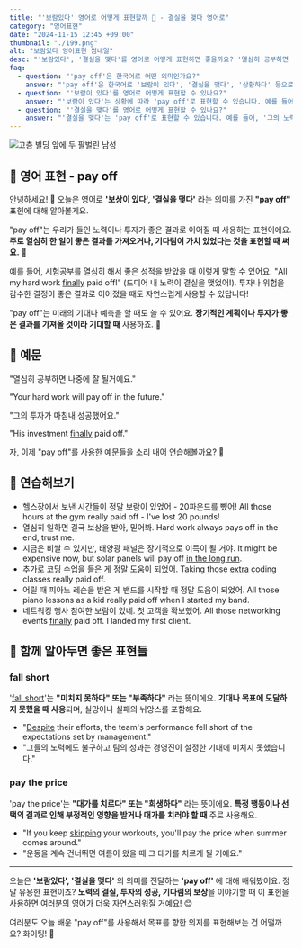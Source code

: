 ```yaml
---
title: "'보람있다' 영어로 어떻게 표현할까 🌟 - 결실을 맺다 영어로"
category: "영어표현"
date: "2024-11-15 12:45 +09:00"
thumbnail: "./199.png"
alt: "보람있다 영어표현 썸네일"
desc: "'보람있다', '결실을 맺다'를 영어로 어떻게 표현하면 좋을까요? '열심히 공부하면 나중에 꼭 결실을 맺을거에요', '그의 투자가 마침내 결실을 맺었어요.' 등을 영어로 표현하는 법을 배워봅시다. 다양한 예문을 통해서 연습하고 본인의 표현으로 만들어 보세요."
faq:
  - question: "'pay off'은 한국어로 어떤 의미인가요?"
    answer: "'pay off'은 한국어로 '보람이 있다', '결실을 맺다', '상환하다' 등으로 번역될 수 있습니다. 주로 노력이나 투자한 것이 긍정적인 결과를 가져올 때 사용됩니다."
  - question: "'보람이 있다'를 영어로 어떻게 표현할 수 있나요?"
    answer: "'보람이 있다'는 상황에 따라 'pay off'로 표현할 수 있습니다. 예를 들어, '열심히 공부한 것이 보람이 있었어'는 'Studying hard really paid off'로 말할 수 있습니다."
  - question: "'결실을 맺다'를 영어로 어떻게 표현할 수 있나요?"
    answer: "'결실을 맺다'는 'pay off'로 표현할 수 있습니다. 예를 들어, '그의 노력은 결국 결실을 맺었다'는 'His efforts finally paid off'로 말할 수 있습니다."
---
```


![고층 빌딩 앞에 두 팔벌린 남성](./199-1.jpg)

## 🌟 영어 표현 - pay off

안녕하세요! 👋 오늘은 영어로 **'보상이 있다', '결실을 맺다'** 라는 의미를 가진 **"pay off"** 표현에 대해 알아볼게요.

"pay off"는 우리가 들인 노력이나 투자가 좋은 결과로 이어질 때 사용하는 표현이에요. **주로 열심히 한 일이 좋은 결과를 가져오거나, 기다림이 가치 있었다는 것을 표현할 때 써요.** 💪

예를 들어, 시험공부를 열심히 해서 좋은 성적을 받았을 때 이렇게 말할 수 있어요. "All my hard work [finally](/blog/in-english/182.finally/) paid off!" (드디어 내 노력이 결실을 맺었어!). 투자나 위험을 감수한 결정이 좋은 결과로 이어졌을 때도 자연스럽게 사용할 수 있답니다!

"pay off"는 미래의 기대나 예측을 할 때도 쓸 수 있어요. **장기적인 계획이나 투자가 좋은 결과를 가져올 것이라 기대할 때** 사용하죠. 🎯

## 📖 예문

"열심히 공부하면 나중에 잘 될거에요."

"Your hard work will pay off in the future."

"그의 투자가 마침내 성공했어요."

"His investment [finally](/blog/in-english/182.finally/) paid off."

자, 이제 "pay off"를 사용한 예문들을 소리 내어 연습해볼까요? 🚀

## 💬 연습해보기

<ul data-interactive-list>
  <li data-interactive-item>
    <span data-toggler>헬스장에서 보낸 시간들이 정말 보람이 있었어 - 20파운드를 뺐어!</span>
    <span data-answer>All those hours at the gym really paid off - I've lost 20 pounds!</span>
  </li>
  <li data-interactive-item>
    <span data-toggler>열심히 일하면 결국 보상을 받아, 믿어봐.</span>
    <span data-answer>Hard work always pays off in the end, trust me.</span>
  </li>
  <li data-interactive-item>
    <span data-toggler>지금은 비쌀 수 있지만, 태양광 패널은 장기적으로 이득이 될 거야.</span>
    <span data-answer>It might be expensive now, but solar panels will pay off <a href="/blog/in-english/179.in-the-long-run/">in the long run</a>.</span>
  </li>
  <li data-interactive-item>
    <span data-toggler>추가로 코딩 수업을 들은 게 정말 도움이 되었어.</span>
    <span data-answer>Taking those <a href="/blog/in-english/265.extra/">extra</a> coding classes really paid off.</span>
  </li>
  <li data-interactive-item>
    <span data-toggler>어릴 때 피아노 레슨을 받은 게 밴드를 시작할 때 정말 도움이 되었어.</span>
    <span data-answer>All those piano lessons as a kid really paid off when I started my band.</span>
  </li>
  <li data-interactive-item>
    <span data-toggler>네트워킹 행사 참여한 보람이 있네. 첫 고객을 확보했어.</span>
    <span data-answer>All those networking events <a href="/blog/in-english/182.finally/">finally</a> paid off. I landed my first client.</span>
  </li>
</ul>

## 🤝 함께 알아두면 좋은 표현들

### fall short

'[fall short](/blog/in-english/284.fall-short/)'는 **"미치지 못하다" 또는 "부족하다"** 라는 뜻이에요. **기대나 목표에 도달하지 못했을 때 사용**되며, 실망이나 실패의 뉘앙스를 포함해요.

- "[Despite](/blog/in-english/341.despite/) their efforts, the team's performance fell short of the expectations set by management."
- "그들의 노력에도 불구하고 팀의 성과는 경영진이 설정한 기대에 미치지 못했습니다."

### pay the price

'pay the price'는 **"대가를 치르다" 또는 "희생하다"** 라는 뜻이에요. **특정 행동이나 선택의 결과로 인해 부정적인 영향을 받거나 대가를 치러야 할 때** 주로 사용해요.

- "If you keep [skipping](/blog/in-english/369.skip/) your workouts, you'll pay the price when summer comes around."
- "운동을 계속 건너뛰면 여름이 왔을 때 그 대가를 치르게 될 거예요."

---

오늘은 **'보람있다', '결실을 맺다'** 의 의미를 전달하는 **'pay off'** 에 대해 배워봤어요. 정말 유용한 표현이죠? **노력의 결실, 투자의 성공, 기다림의 보상**을 이야기할 때 이 표현을 사용하면 여러분의 영어가 더욱 자연스러워질 거예요! 😊

여러분도 오늘 배운 "pay off"를 사용해서 목표를 향한 의지를 표현해보는 건 어떨까요? 화이팅! 💪
